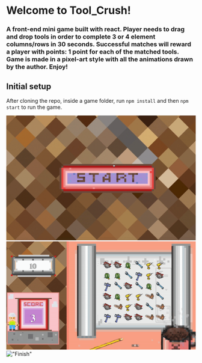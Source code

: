 # Welcome to Tool_Crush!

### A front-end mini game built with react. Player needs to drag and drop tools in order to complete 3 or 4 element columns/rows in 30 seconds. Successful matches will reward a player with points: 1 point for each of the matched tools. Game is made in a pixel-art style with all the animations drawn by the author. Enjoy!

## Initial setup

After cloning the repo, inside a game folder, run ```npm install``` and then ```npm start``` to run the game.

!["Start"](./public/gamestart.gif)
!["Gameplay"](./public/gameplay.gif)
!["Finish"](./public/gameover.gif)
